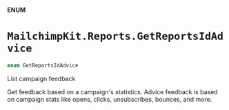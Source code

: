 **ENUM**

# `MailchimpKit.Reports.GetReportsIdAdvice`

```swift
enum GetReportsIdAdvice
```

List campaign feedback

Get feedback based on a campaign's statistics. Advice feedback is based on campaign stats like opens, clicks, unsubscribes, bounces, and more.
